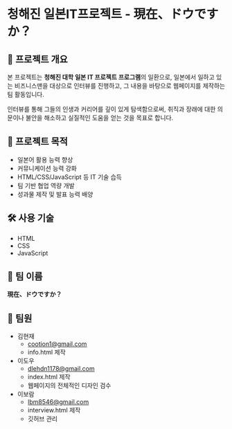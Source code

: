 # 청해진 일본IT프로젝트 - 現在、ドウですか？

## 📌 프로젝트 개요

본 프로젝트는 **청해진 대학 일본 IT 프로젝트 프로그램**의 일환으로, 일본에서 일하고 있는 비즈니스맨을 대상으로 인터뷰를 진행하고, 그 내용을 바탕으로 웹페이지를 제작하는 팀 활동입니다.

인터뷰를 통해 그들의 인생과 커리어를 깊이 있게 탐색함으로써, 취직과 장래에 대한 의문이나 불안을 해소하고 실질적인 도움을 얻는 것을 목표로 합니다.

## 🎯 프로젝트 목적

- 일본어 활용 능력 향상
- 커뮤니케이션 능력 강화
- HTML/CSS/JavaScript 등 IT 기술 습득
- 팀 기반 협업 역량 개발
- 성과물 제작 및 발표 능력 배양

## 🛠️ 사용 기술

- HTML
- CSS
- JavaScript

## 🧩 팀 이름

**現在、ドウですか？**

## 👥 팀원

- 김현재
  - cootion1@gmail.com
  - info.html 제작
- 이도우
  - dlehdn1178@gmail.com
  - index.html 제작
  - 웹페이지의 전체적인 디자인 검수
- 이보람
  - lbm8546@gmail.com
  - interview.html 제작
  - 깃허브 관리
